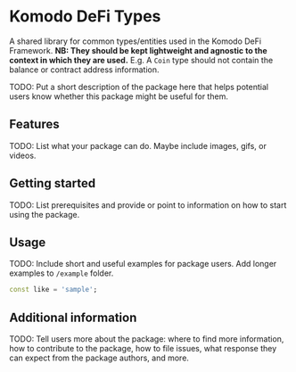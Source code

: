 # Komodo DeFi Types

A shared library for common types/entities used in the Komodo DeFi Framework. **NB: They should be kept lightweight and agnostic to the context in which they are used.** E.g. A `Coin` type should not contain the balance or contract address information.

TODO: Put a short description of the package here that helps potential users
know whether this package might be useful for them.

## Features

TODO: List what your package can do. Maybe include images, gifs, or videos.

## Getting started

TODO: List prerequisites and provide or point to information on how to
start using the package.

## Usage

TODO: Include short and useful examples for package users. Add longer examples
to `/example` folder. 

```dart
const like = 'sample';
```

## Additional information

TODO: Tell users more about the package: where to find more information, how to 
contribute to the package, how to file issues, what response they can expect 
from the package authors, and more.
